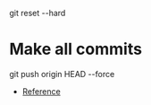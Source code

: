 git reset --hard <sha1-commit-id>

# Make all commits

git push origin HEAD --force

- [Reference](https://stackoverflow.com/questions/1338728/delete-commits-from-a-branch-in-git)
